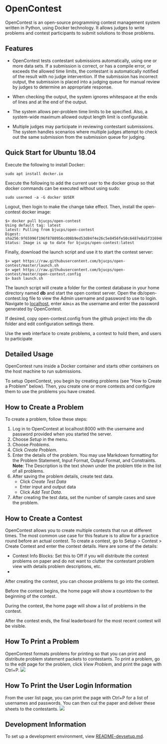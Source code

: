 # OpenContest
OpenContest is an open-source programming contest management system written in
Python, using Docker technology. It allows judges to write problems and contest
participants to submit solutions to those problems. 

## Features

* OpenContest tests contestant submissions automatically, using one or more data
  sets. If a submission is correct, or has a compile error, or exceeds the
  allowed time limits, the contestant is automatically notified of the result
  with no judge intervention. If the submission has incorrect output, the submission
  is placed into a judging queue for manual review by judges to determine an appropriate
  response. 
  
* When checking the output, the system ignores whitespace at the ends of lines and at the
  end of the output.

* The system allows per-problem time limits to be specified. Also, a system-wide maximum
  allowed output length limit is configurable.

* Multiple judges may participate in reviewing contestant submissions. The system
  handles scenarios where multiple judges attempt to check out the same submission from the
  submission queue for judging.

## Quick Start for Ubuntu 18.04

Execute the following to install Docker:
```
sudo apt install docker.io
```

Execute the following to add the current user to the docker group
so that docker commands can be executed without using sudo:
```
sudo usermod -a -G docker $USER
```

Logout, then login to make the change take effect. Then, install the open-contest docker image:

```
$> docker pull bjucps/open-contest
Using default tag: latest
latest: Pulling from bjucps/open-contest
Digest: sha256:9f65996f196f8780956cd08b9ed53d84f4e26c5e8456fe50c6487e8a5f316948
Status: Image is up to date for bjucps/open-contest:latest
```

Finally, download the launch script and use it to start the contest server:

```
$> wget https://raw.githubusercontent.com/bjucps/open-contest/master/launch.sh
$> wget https://raw.githubusercontent.com/bjucps/open-contest/master/open-contest.config
$> bash launch.sh
```

The launch script will create a folder for the contest database in your home directory named
**db** and start the open contest server. Open the db/open-contest.log file to view the 
Admin username and password to use to login. Navigate to [localhost](http://localhost),
enter `Admin` as the username and enter the password generated by OpenContest.

If desired, copy open-contest.config from the github project into the db folder and edit
configuration settings there.

Use the web interface to create problems, a contest to hold them, and users to participate

## Detailed Usage
OpenContest runs inside a Docker container and starts other containers on the host machine to run submissions. 

To setup OpenContest, you begin by creating problems (see "How to Create a Problem" below).
Then, you create one or more contests and configure them to use the problems you have created.

## How to Create a Problem
To create a problem, follow these steps:
1. Log in to OpenContest at localhost:8000 with the username and password provided when you started the server.
2. Choose *Setup* in the menu.
3. Choose *Problems*.
4. Click *Create Problem*.
5. Enter the details of the problem. You may use Markdown formatting for the Problem Statement, Input Format, Output Format, and Constraints.  
    **Note**: The Description is the text shown under the problem title in the list of all problems.
6. After saving the problem details, create test data.
    - Click *Create Test Data*
    - Enter input and output data
    - Click *Add Test Data*.
7. After creating the test data, set the number of sample cases and save the problem.

## How to Create a Contest
OpenContest allows you to create multiple contests that run at different times. The most common use case for this feature is to allow for a practice round before an actual contest. To create a contest, go to Setup > Contest > Create Contest and enter the contest details. Here are some of the details:
* Contest Info Blocks: Set this to Off if you will distribute the contest problems on paper and
  do not want to clutter the contestant problem view with details problem descriptions, etc.
* 

After creating the contest, you can choose problems to go into the contest.

Before the contest begins, the home page will show a countdown to the beginning of the contest.

During the contest, the home page will show a list of problems in the contest.

After the contest ends, the final leaderboard for the most recent contest will be visible.

## How To Print a Problem
OpenContest formats problems for printing so that you can print and distribute problem statement packets to contestants. To print a problem, go to the edit page for the problem, click *View Problem*, and print the page with Ctrl+P.
![](https://contests-dev.bjucps.com/images/printproblem.png)

## How To Print the User Login Information
From the user list page, you can print the page with Ctrl+P for a list of usernames and passwords. You can then cut the paper and deliver these sheets to the contestants.
![](https://contests-dev.bjucps.com/images/printusers.png)

## Development Information
To set up a development environment, view [README-devsetup.md](README-devsetup.md).
